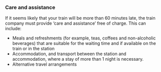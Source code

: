 ###  Care and assistance

If it seems likely that your train will be more than 60 minutes late, the
train company must provide ‘care and assistance’ free of charge. This can
include:

  * Meals and refreshments (for example, teas, coffees and non-alcoholic beverages) that are suitable for the waiting time and if available on the train or in the station 
  * Accommodation, and transport between the station and accommodation, where a stay of more than 1 night is necessary. 
  * Alternative travel arrangements 
